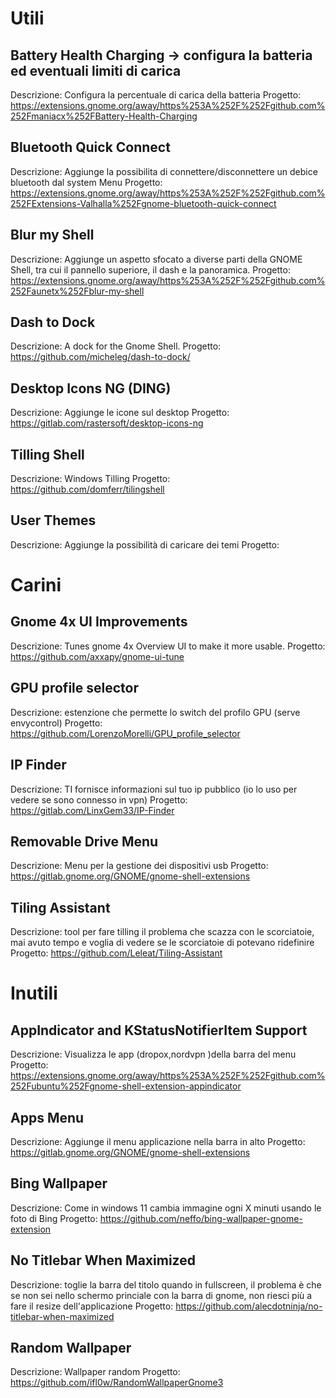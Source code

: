 # Utili
## Battery Health Charging   -> configura la batteria ed eventuali limiti di carica
Descrizione: Configura la percentuale di carica della batteria 
Progetto: https://extensions.gnome.org/away/https%253A%252F%252Fgithub.com%252Fmaniacx%252FBattery-Health-Charging

## Bluetooth Quick Connect
Descrizione: Aggiunge la possibilita di connettere/disconnettere un debice bluetooth dal system Menu
Progetto: https://extensions.gnome.org/away/https%253A%252F%252Fgithub.com%252FExtensions-Valhalla%252Fgnome-bluetooth-quick-connect

## Blur my Shell
Descrizione: Aggiunge un aspetto sfocato a diverse parti della GNOME Shell, tra cui il pannello superiore, il dash e la panoramica.
Progetto: https://extensions.gnome.org/away/https%253A%252F%252Fgithub.com%252Faunetx%252Fblur-my-shell

## Dash to Dock
Descrizione: A dock for the Gnome Shell.
Progetto: https://github.com/micheleg/dash-to-dock/

## Desktop Icons NG (DING) 
Descrizione: Aggiunge le icone sul desktop
Progetto: https://gitlab.com/rastersoft/desktop-icons-ng

## Tilling Shell
Descrizione: Windows Tilling
Progetto: https://github.com/domferr/tilingshell

## User Themes
Descrizione: Aggiunge la possibilità di caricare dei temi
Progetto: 

# Carini
## Gnome 4x UI Improvements 
Descrizione: Tunes gnome 4x Overview UI to make it more usable.
Progetto: https://github.com/axxapy/gnome-ui-tune 

## GPU profile selector 
Descrizione: estenzione che permette lo switch del profilo GPU (serve envycontrol)
Progetto: https://github.com/LorenzoMorelli/GPU_profile_selector

## IP Finder 
Descrizione: TI fornisce informazioni sul tuo ip pubblico (io lo uso per vedere se sono connesso in vpn)
Progetto: https://gitlab.com/LinxGem33/IP-Finder

## Removable Drive Menu
Descrizione: Menu per la gestione dei dispositivi usb
Progetto: https://gitlab.gnome.org/GNOME/gnome-shell-extensions

## Tiling Assistant
Descrizione: tool per fare tilling il problema che scazza con le scorciatoie, mai avuto tempo e voglia di vedere se le scorciatoie di potevano ridefinire
Progetto: https://github.com/Leleat/Tiling-Assistant

# Inutili
## AppIndicator and KStatusNotifierItem Support 
Descrizione: Visualizza le app (dropox,nordvpn )della barra del menu
Progetto: https://extensions.gnome.org/away/https%253A%252F%252Fgithub.com%252Fubuntu%252Fgnome-shell-extension-appindicator

## Apps Menu
Descrizione: Aggiunge il menu applicazione nella barra in alto
Progetto: https://gitlab.gnome.org/GNOME/gnome-shell-extensions

## Bing Wallpaper
Descrizione: Come in windows 11 cambia immagine ogni X minuti usando le foto di Bing
Progetto: https://github.com/neffo/bing-wallpaper-gnome-extension

## No Titlebar When Maximized
Descrizione: toglie la barra del titolo quando in fullscreen, il problema è che se non sei nello schermo princiale con la barra di gnome, non riesci più a fare il resize dell'applicazione
Progetto: https://github.com/alecdotninja/no-titlebar-when-maximized

## Random Wallpaper
Descrizione: Wallpaper random
Progetto: https://github.com/ifl0w/RandomWallpaperGnome3